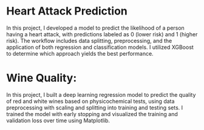 # Heart Attack Prediction
In this project, I developed a model to predict the likelihood of a person having a heart attack, with predictions labeled as 0 (lower risk) and 1 (higher risk). The workflow includes data splitting, preprocessing, and the application of both regression and classification models. I utilized XGBoost to determine which approach yields the best performance.
# Wine Quality:
In this project, I built a deep learning regression model to predict the quality of red and white wines based on physicochemical tests, using data preprocessing with scaling and splitting into training and testing sets. I trained the model with early stopping and visualized the training and validation loss over time using Matplotlib.
